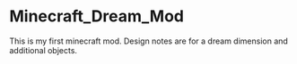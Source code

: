 # Minecraft_Dream_Mod
 This is my first minecraft mod. Design notes are for a dream dimension and additional objects. 
